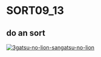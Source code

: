 # SORT09_13
## do an sort ##

<a href="https://imgbb.com/"><img src="https://i.ibb.co/ZGHsx1s/3gatsu-no-lion-sangatsu-no-lion.gif" alt="3gatsu-no-lion-sangatsu-no-lion" border="0"></a>

